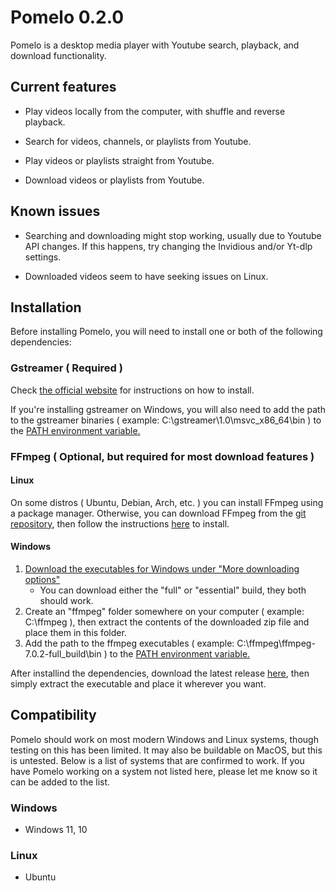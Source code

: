 # Pomelo 0.2.0
 
Pomelo is a desktop media player with Youtube search, playback, and download functionality.

## Current features
- Play videos locally from the computer, with shuffle and reverse playback.

- Search for videos, channels, or playlists from Youtube.

- Play videos or playlists straight from Youtube.

- Download videos or playlists from Youtube.
 
## Known issues
- Searching and downloading might stop working, usually due to Youtube API changes. If this happens, try changing the Invidious and/or Yt-dlp settings.

- Downloaded videos seem to have seeking issues on Linux.

## Installation

Before installing Pomelo, you will need to install one or both of the following dependencies:

### Gstreamer ( Required )
Check [the official website](https://gstreamer.freedesktop.org/download) for instructions on how to install.

If you're installing gstreamer on Windows, you will also need to add the path to the gstreamer binaries ( example: C:\gstreamer\1.0\msvc_x86_64\bin ) to the [PATH environment variable.](https://www.computerhope.com/issues/ch000549.htm)

### FFmpeg ( Optional, but required for most download features )

#### Linux
On some distros ( Ubuntu, Debian, Arch, etc. ) you can install FFmpeg using a package manager. Otherwise, you can download FFmpeg from the [git repository](https://github.com/FFmpeg/FFmpeg/tree/master), then follow the instructions [here](https://github.com/FFmpeg/FFmpeg/blob/master/INSTALL.md) to install.

#### Windows
1. [Download the executables for Windows under "More downloading options"](https://www.ffmpeg.org/download.html)
    - You can download either the "full" or "essential" build, they both should work.
2. Create an "ffmpeg" folder somewhere on your computer ( example: C:\ffmpeg ), then extract the contents of the downloaded zip file and place them in this folder.
3. Add the path to the ffmpeg executables ( example: C:\ffmpeg\ffmpeg-7.0.2-full_build\bin ) to the [PATH environment variable.](https://www.computerhope.com/issues/ch000549.htm)

After installind the dependencies, download the latest release [here](https://github.com/sudfud/Pomelo/releases), then simply extract the executable and place it wherever you want.

## Compatibility
Pomelo should work on most modern Windows and Linux systems, though testing on this has been limited. It may also be buildable on MacOS, but this is untested. Below is a list of systems that are confirmed to work.
If you have Pomelo working on a system not listed here, please let me know so it can be added to the list.

### Windows
- Windows 11, 10

### Linux
- Ubuntu
